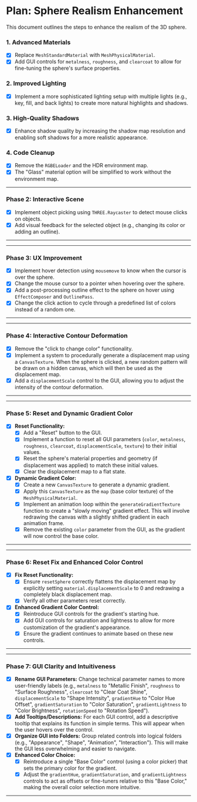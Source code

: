 # Plan: Sphere Realism Enhancement

This document outlines the steps to enhance the realism of the 3D sphere.

### 1. Advanced Materials
- [x] Replace `MeshStandardMaterial` with `MeshPhysicalMaterial`.
- [x] Add GUI controls for `metalness`, `roughness`, and `clearcoat` to allow for fine-tuning the sphere's surface properties.

### 2. Improved Lighting
- [x] Implement a more sophisticated lighting setup with multiple lights (e.g., key, fill, and back lights) to create more natural highlights and shadows.

### 3. High-Quality Shadows
- [x] Enhance shadow quality by increasing the shadow map resolution and enabling soft shadows for a more realistic appearance.

### 4. Code Cleanup
- [x] Remove the `RGBELoader` and the HDR environment map.
- [x] The "Glass" material option will be simplified to work without the environment map.

---
### **Phase 2: Interactive Scene**
- [x] Implement object picking using `THREE.Raycaster` to detect mouse clicks on objects.
- [x] Add visual feedback for the selected object (e.g., changing its color or adding an outline).
---

---
### **Phase 3: UX Improvement**
- [x] Implement hover detection using `mousemove` to know when the cursor is over the sphere.
- [x] Change the mouse cursor to a pointer when hovering over the sphere.
- [x] Add a post-processing outline effect to the sphere on hover using `EffectComposer` and `OutlinePass`.
- [x] Change the click action to cycle through a predefined list of colors instead of a random one.
---

---
### **Phase 4: Interactive Contour Deformation**
- [x] Remove the "click to change color" functionality.
- [x] Implement a system to procedurally generate a displacement map using a `CanvasTexture`. When the sphere is clicked, a new random pattern will be drawn on a hidden canvas, which will then be used as the displacement map.
- [x] Add a `displacementScale` control to the GUI, allowing you to adjust the intensity of the contour deformation.
---

---
### **Phase 5: Reset and Dynamic Gradient Color**
- [x] **Reset Functionality:**
    - [x] Add a "Reset" button to the GUI.
    - [x] Implement a function to reset all GUI parameters (`color`, `metalness`, `roughness`, `clearcoat`, `displacementScale`, `texture`) to their initial values.
    - [x] Reset the sphere's material properties and geometry (if displacement was applied) to match these initial values.
    - [x] Clear the displacement map to a flat state.
- [x] **Dynamic Gradient Color:**
    - [x] Create a new `CanvasTexture` to generate a dynamic gradient.
    - [x] Apply this `CanvasTexture` as the `map` (base color texture) of the `MeshPhysicalMaterial`.
    - [x] Implement an animation loop within the `generateGradientTexture` function to create a "slowly moving" gradient effect. This will involve redrawing the canvas with a slightly shifted gradient in each animation frame.
    - [x] Remove the existing `color` parameter from the GUI, as the gradient will now control the base color.
---

---
### **Phase 6: Reset Fix and Enhanced Color Control**
- [x] **Fix Reset Functionality:**
    - [x] Ensure `resetSphere` correctly flattens the displacement map by explicitly setting `material.displacementScale` to 0 and redrawing a completely black displacement map.
    - [x] Verify all other parameters reset correctly.
- [x] **Enhanced Gradient Color Control:**
    - [x] Reintroduce GUI controls for the gradient's starting hue.
    - [x] Add GUI controls for saturation and lightness to allow for more customization of the gradient's appearance.
    - [x] Ensure the gradient continues to animate based on these new controls.
---

---
### **Phase 7: GUI Clarity and Intuitiveness**
- [x] **Rename GUI Parameters:** Change technical parameter names to more user-friendly labels (e.g., `metalness` to "Metallic Finish", `roughness` to "Surface Roughness", `clearcoat` to "Clear Coat Shine", `displacementScale` to "Shape Intensity", `gradientHue` to "Color Hue Offset", `gradientSaturation` to "Color Saturation", `gradientLightness` to "Color Brightness", `rotationSpeed` to "Rotation Speed").
- [x] **Add Tooltips/Descriptions:** For each GUI control, add a descriptive tooltip that explains its function in simple terms. This will appear when the user hovers over the control.
- [x] **Organize GUI into Folders:** Group related controls into logical folders (e.g., "Appearance", "Shape", "Animation", "Interaction"). This will make the GUI less overwhelming and easier to navigate.
- [x] **Enhanced Color Choice:**
    - [x] Reintroduce a single "Base Color" control (using a color picker) that sets the primary color for the gradient.
    - [x] Adjust the `gradientHue`, `gradientSaturation`, and `gradientLightness` controls to act as offsets or fine-tuners relative to this "Base Color," making the overall color selection more intuitive.
---